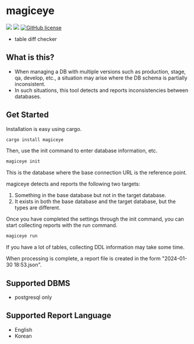 # magiceye

![](https://img.shields.io/badge/language-Rust-red) ![](https://img.shields.io/badge/version-0.1.0-brightgreen) [![GitHub license](https://img.shields.io/badge/license-MIT-blue.svg)](https://github.com/myyrakle/magiceye/blob/master/LICENSE)

- table diff checker

## What is this?

- When managing a DB with multiple versions such as production, stage, qa, develop, etc., a situation may arise where the DB schema is partially inconsistent.
- In such situations, this tool detects and reports inconsistencies between databases.

## Get Started

Installation is easy using cargo.

```bash
cargo install magiceye
```

Then, use the init command to enter database information, etc.

```bash
magiceye init
```

This is the database where the base connection URL is the reference point.

magiceye detects and reports the following two targets:

1. Something in the base database but not in the target database.
2. It exists in both the base database and the target database, but the types are different.

Once you have completed the settings through the init command, you can start collecting reports with the run command.

```bash
magiceye run
```

If you have a lot of tables, collecting DDL information may take some time.

When processing is complete, a report file is created in the form "2024-01-30 18:53.json".

## Supported DBMS

- postgresql only

## Supported Report Language

- English
- Korean

